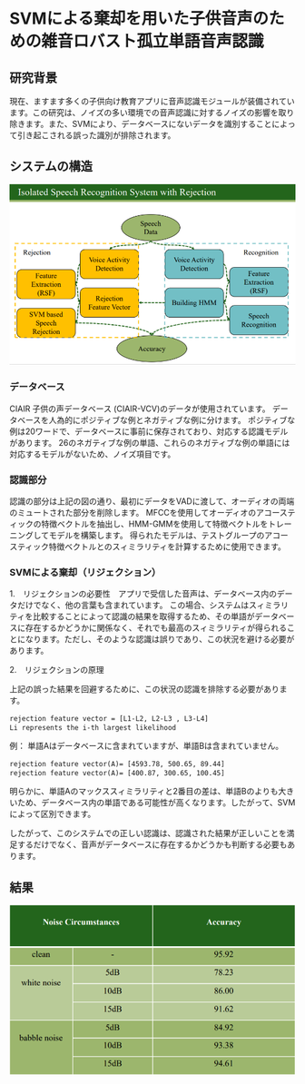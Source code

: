 # SVMによる棄却を用いた子供音声のための雑音ロバスト孤立単語音声認識

## 研究背景
現在、ますます多くの子供向け教育アプリに音声認識モジュールが装備されています。この研究は、ノイズの多い環境での音声認識に対するノイズの影響を取り除きます。また、SVMにより、データベースにないデータを識別することによって引き起こされる誤った識別が排除されます。

## システムの構造

![structure](image/system.png)


### データベース
CIAIR 子供の声データベース (CIAIR-VCV)のデータが使用されています。
データベースを人為的にポジティブな例とネガティブな例に分けます。 ポジティブな例は20ワードで、データベースに事前に保存されており、対応する認識モデルがあります。 26のネガティブな例の単語、これらのネガティブな例の単語には対応するモデルがないため、ノイズ項目です。

### 認識部分

認識の部分は上記の図の通り、最初にデータをVADに渡して、オーディオの両端のミュートされた部分を削除します。 MFCCを使用してオーディオのアコースティックの特徴ベクトルを抽出し、HMM-GMMを使用して特徴ベクトルをトレーニングしてモデルを構築します。
得られたモデルは、テストグループのアコースティック特徴ベクトルとのスィミラリティを計算するために使用できます。

### SVMによる棄却（リジェクション）

1.　リジェクションの必要性　アプリで受信した音声は、データベース内のデータだけでなく、他の言葉も含まれています。 この場合、システムはスィミラリティを比較することによって認識の結果を取得するため、その単語がデータベースに存在するかどうかに関係なく、それでも最高のスィミラリティが得られることになります。ただし、そのような認識は誤りであり、この状況を避ける必要があります。

2.　リジェクションの原理

上記の誤った結果を回避するために、この状況の認識を排除する必要があります。

    rejection feature vector = [L1-L2, L2-L3 , L3-L4] 
    Li represents the i-th largest likelihood

例：
単語Aはデータベースに含まれていますが、単語Bは含まれていません。

    rejection feature vector(A)= [4593.78, 500.65, 89.44]
    rejection feature vector(A)= [400.87, 300.65, 100.45]

明らかに、単語Aのマックススィミラリティと2番目の差は、単語Bのよりも大きいため、データベース内の単語である可能性が高くなります。したがって、SVMによって区別できます。

したがって、このシステムでの正しい認識は、認識された結果が正しいことを満足するだけでなく、音声がデータベースに存在するかどうかも判断する必要もあります。

## 結果

![structure](image/result.png)









